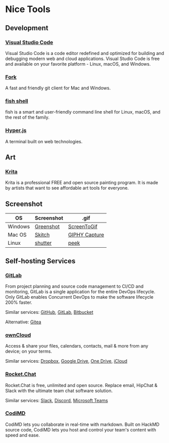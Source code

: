 # Nice Tools

## Development

### [Visual Studio Code](https://code.visualstudio.com/)

Visual Studio Code is a code editor redefined and optimized for building and debugging modern web and cloud applications. Visual Studio Code is free and available on your favorite platform - Linux, macOS, and Windows.

### [Fork](https://git-fork.com/)

A fast and friendly git client for Mac and Windows.

### [fish shell](./fish.md)

fish is a smart and user-friendly command line shell for Linux, macOS, and the rest of the family.

### [Hyper.js](https://hyper.is/)

A terminal built on web technologies.

## Art

### [Krita](https://krita.org/)

Krita is a professional FREE and open source painting program. It is made by artists that want to see affordable art tools for everyone.

## Screenshot

| OS      | Screenshot                                     | .gif                                                                          |
| ------- | ---------------------------------------------- | ----------------------------------------------------------------------------- |
| Windows | [Greenshot](https://getgreenshot.org/)         | [ScreenToGif](https://www.screentogif.com/)                                   |
| Mac OS  | [Skitch](https://evernote.com/products/skitch) | [GIPHY Capture](https://giphy.com/posts/giphy-launches-giphy-capture-for-mac) |
| Linux   | [shutter](http://shutter-project.org/)         | [peek](https://github.com/phw/peek)                                           |

## Self-hosting Services

### [GitLab](https://about.gitlab.com/[])

From project planning and source code management to CI/CD and monitoring, GitLab is a single application for the entire DevOps lifecycle. Only GitLab enables Concurrent DevOps to make the software lifecycle 200% faster.

Similar services: [GitHub](https://github.com/), [GitLab](https://gitlab.com/explore), [Bitbucket](https://bitbucket.org/)

Alternative: [Gitea](https://gitea.io/)

### [ownCloud](https://owncloud.org/)

Access & share your files, calendars, contacts, mail & more from any device; on your terms.

Similar services: [Dropbox](https://www.dropbox.com/), [Google Drive](https://www.google.com/drive/), [One Drive](https://onedrive.live.com/), [iCloud](https://www.icloud.com/)

### [Rocket.Chat](https://rocket.chat/)

Rocket.Chat is free, unlimited and open source. Replace email, HipChat & Slack with the ultimate team chat software solution.

Similar services: [Slack](https://slack.com/), [Discord](https://discordapp.com/), [Microsoft Teams](https://teams.microsoft.com/)

### [CodiMD](https://github.com/hackmdio/codimd)

CodiMD lets you collaborate in real-time with markdown. Built on HackMD source code, CodiMD lets you host and control your team's content with speed and ease.
